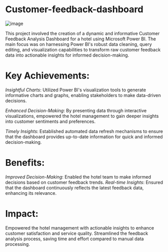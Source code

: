 # Customer-feedback-dashboard
![image](https://github.com/Pranjal2406/Customer-feedback-dashboard/assets/139079056/224d0401-164b-41d1-ab94-9d4ae04d9bb7)

This project involved the creation of a dynamic and informative Customer Feedback Analysis Dashboard for a hotel using Microsoft Power BI. The main focus was on 
harnessing Power BI's robust data cleaning, query editing, and visualization capabilities to transform raw customer feedback data into actionable insights for informed
decision-making.

# Key Achievements:

*Insightful Charts*: Utilized Power BI's visualization tools to generate informative charts and graphs, enabling stakeholders to make data-driven decisions.

*Enhanced Decision-Making*: By presenting data through interactive visualizations, empowered the hotel management to gain deeper insights into customer sentiments 
and preferences.

*Timely Insights*: Established automated data refresh mechanisms to ensure that the dashboard provides up-to-date information for quick and informed decision-making.

# Benefits:

*Improved Decision-Making*: Enabled the hotel team to make informed decisions based on customer feedback trends.
*Real-time Insights*: Ensured that the dashboard continuously reflects the latest feedback data, enhancing its relevance.

# Impact:

Empowered the hotel management with actionable insights to enhance customer satisfaction and service quality.
Streamlined the feedback analysis process, saving time and effort compared to manual data processing.
